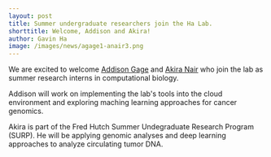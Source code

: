 ```yaml
---
layout: post
title: Summer undergraduate researchers join the Ha Lab.
shorttitle: Welcome, Addison and Akira!
author: Gavin Ha
image: /images/news/agage1-anair3.png
---
```


We are excited to welcome [Addison Gage](/people/visitor/Addie-Gage/) and [Akira Nair](/people/visitor/Akira-Nair) who join the lab as summer research interns in computational biology. 

Addison will work on implementing the lab's tools into the cloud environment and exploring maching learning approaches for cancer genomics. 

Akira is part of the Fred Hutch Summer Undegraduate Research Program (SURP). He will be applying genomic analyses and deep learning approaches to analyze circulating tumor DNA.
